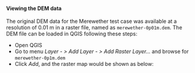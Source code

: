 #### Viewing the DEM data

The original DEM data for the Merewether test case was available at a resolution of 0.01 m in a raster file, named as `merewether-0p01m.dem`. The DEM file can be loaded in QGIS following these steps:

- Open QGIS
- Go to menu *Layer - > Add Layer - > Add Raster Layer…* and browse for `merewether-0p1m.dem`
- Click *Add*, and the raster map would be shown as below:


